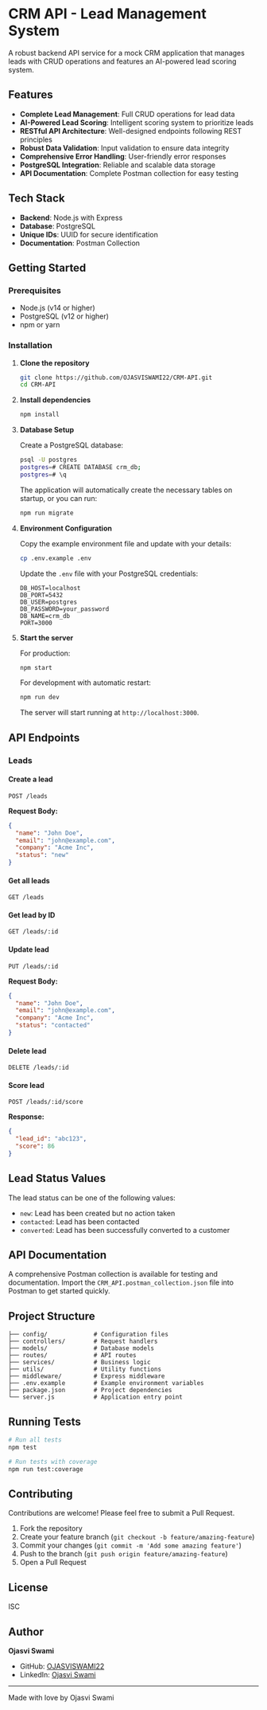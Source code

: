 # CRM API - Lead Management System

A robust backend API service for a mock CRM application that manages leads with CRUD operations and features an AI-powered lead scoring system.

## Features

- **Complete Lead Management**: Full CRUD operations for lead data
- **AI-Powered Lead Scoring**: Intelligent scoring system to prioritize leads
- **RESTful API Architecture**: Well-designed endpoints following REST principles
- **Robust Data Validation**: Input validation to ensure data integrity
- **Comprehensive Error Handling**: User-friendly error responses
- **PostgreSQL Integration**: Reliable and scalable data storage
- **API Documentation**: Complete Postman collection for easy testing

## Tech Stack

- **Backend**: Node.js with Express
- **Database**: PostgreSQL
- **Unique IDs**: UUID for secure identification
- **Documentation**: Postman Collection

## Getting Started

### Prerequisites

- Node.js (v14 or higher)
- PostgreSQL (v12 or higher)
- npm or yarn

### Installation

1. **Clone the repository**
   ```bash
   git clone https://github.com/OJASVISWAMI22/CRM-API.git
   cd CRM-API
   ```

2. **Install dependencies**
   ```bash
   npm install
   ```

3. **Database Setup**
   
   Create a PostgreSQL database:
   ```bash
   psql -U postgres
   postgres=# CREATE DATABASE crm_db;
   postgres=# \q
   ```
   
   The application will automatically create the necessary tables on startup, or you can run:
   ```bash
   npm run migrate
   ```

4. **Environment Configuration**
   
   Copy the example environment file and update with your details:
   ```bash
   cp .env.example .env
   ```
   
   Update the `.env` file with your PostgreSQL credentials:
   ```
   DB_HOST=localhost
   DB_PORT=5432
   DB_USER=postgres
   DB_PASSWORD=your_password
   DB_NAME=crm_db
   PORT=3000
   ```

5. **Start the server**
   
   For production:
   ```bash
   npm start
   ```
   
   For development with automatic restart:
   ```bash
   npm run dev
   ```
   
   The server will start running at `http://localhost:3000`.

## API Endpoints

### Leads

#### Create a lead
```
POST /leads
```
**Request Body:**
```json
{
  "name": "John Doe",
  "email": "john@example.com",
  "company": "Acme Inc",
  "status": "new"
}
```

#### Get all leads
```
GET /leads
```

#### Get lead by ID
```
GET /leads/:id
```

#### Update lead
```
PUT /leads/:id
```
**Request Body:**
```json
{
  "name": "John Doe",
  "email": "john@example.com",
  "company": "Acme Inc",
  "status": "contacted"
}
```

#### Delete lead
```
DELETE /leads/:id
```

#### Score lead
```
POST /leads/:id/score
```
**Response:**
```json
{
  "lead_id": "abc123",
  "score": 86
}
```

## Lead Status Values

The lead status can be one of the following values:
- `new`: Lead has been created but no action taken
- `contacted`: Lead has been contacted
- `converted`: Lead has been successfully converted to a customer

## API Documentation

A comprehensive Postman collection is available for testing and documentation. Import the `CRM_API.postman_collection.json` file into Postman to get started quickly.

## Project Structure

```
├── config/             # Configuration files
├── controllers/        # Request handlers
├── models/             # Database models
├── routes/             # API routes
├── services/           # Business logic
├── utils/              # Utility functions
├── middleware/         # Express middleware
├── .env.example        # Example environment variables
├── package.json        # Project dependencies
└── server.js           # Application entry point
```

## Running Tests

```bash
# Run all tests
npm test

# Run tests with coverage
npm run test:coverage
```

## Contributing

Contributions are welcome! Please feel free to submit a Pull Request.

1. Fork the repository
2. Create your feature branch (`git checkout -b feature/amazing-feature`)
3. Commit your changes (`git commit -m 'Add some amazing feature'`)
4. Push to the branch (`git push origin feature/amazing-feature`)
5. Open a Pull Request

## License

ISC

## Author

**Ojasvi Swami**

- GitHub: [OJASVISWAMI22](https://github.com/OJASVISWAMI22)
- LinkedIn: [Ojasvi Swami](https://www.linkedin.com/in/ojasvi-swami/)

---

Made with love by Ojasvi Swami
